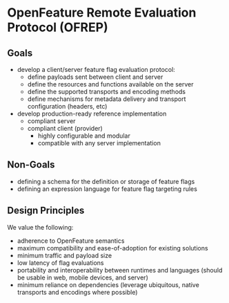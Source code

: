# OpenFeature Remote Evaluation Protocol (OFREP)

## Goals

- develop a client/server feature flag evaluation protocol:
  - define payloads sent between client and server
  - define the resources and functions available on the server
  - define the supported transports and encoding methods
  - define mechanisms for metadata delivery and transport configuration (headers, etc)
- develop production-ready reference implementation
  - compliant server
  - compliant client (provider)
    - highly configurable and modular
    - compatible with any server implementation

## Non-Goals

- defining a schema for the definition or storage of feature flags
- defining an expression language for feature flag targeting rules

## Design Principles

We value the following:
  - adherence to OpenFeature semantics
  - maximum compatibility and ease-of-adoption for existing solutions
  - minimum traffic and payload size
  - low latency of flag evaluations
  - portability and interoperability between runtimes and languages (should be usable in web, mobile devices, and server)
  - minimum reliance on dependencies (leverage ubiquitous, native transports and encodings where possible)
 
